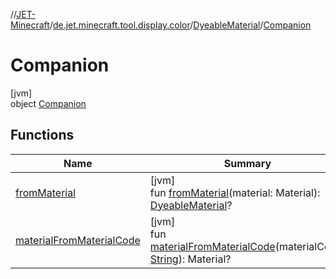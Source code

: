 //[JET-Minecraft](../../../../index.md)/[de.jet.minecraft.tool.display.color](../../index.md)/[DyeableMaterial](../index.md)/[Companion](index.md)

# Companion

[jvm]\
object [Companion](index.md)

## Functions

| Name | Summary |
|---|---|
| [fromMaterial](from-material.md) | [jvm]<br>fun [fromMaterial](from-material.md)(material: Material): [DyeableMaterial](../index.md)? |
| [materialFromMaterialCode](material-from-material-code.md) | [jvm]<br>fun [materialFromMaterialCode](material-from-material-code.md)(materialCode: [String](https://kotlinlang.org/api/latest/jvm/stdlib/kotlin/-string/index.html)): Material? |
